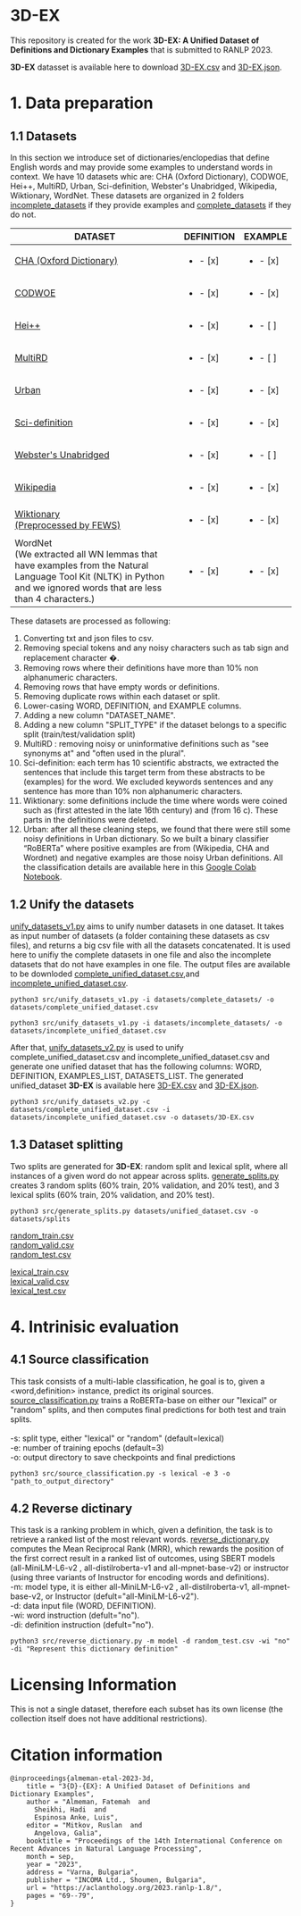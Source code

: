 # 3D-EX

This repository is created for the work **3D-EX: A Unified Dataset of Definitions and Dictionary Examples** that is submitted to RANLP 2023.

**3D-EX** datasset is available here  to download [3D-EX.csv](https://drive.google.com/uc?export=download&id=1ZjuRUn6KZPaXMVYecZ5IYDIRiB5VuEsR) and [3D-EX.json](https://drive.google.com/uc?export=download&id=1gnRFRKISVxLVGhwpOWg6ZfjYNdW6Nad-).

# 1. Data preparation

## 1.1 Datasets

In this section we introduce set of dictionaries/enclopedias that define English words and may provide some examples to understand words in context. We have 10 datasets whic are: CHA (Oxford Dictionary), CODWOE, Hei++, MultiRD, Urban, Sci-definition, Webster's Unabridged, Wikipedia, Wiktionary, WordNet. These datasets are organized in 2 folders [incomplete_datasets](https://github.com/F-Almeman/3D-EX/tree/main/datasets/incomplete_datasets) if they provide examples and [complete_datasets](https://github.com/F-Almeman/3D-EX/tree/main/datasets/complete_datasets) if they do not. 

| DATASET  | DEFINITION | EXAMPLE |
| ------------- | ------------- | ------------- |
| [CHA (Oxford Dictionary)](https://miulab.myds.me:5001/sharing/lWPBRc8hG) | <ul><li>- [x] </li> | <ul><li>- [x] </li> | 
| [CODWOE](https://codwoe.atilf.fr/)  | <ul><li>- [x] </li>  | <ul><li>- [x] </li> | 
| [Hei++](https://sapienzanlp.github.io/generationary-web/) | <ul><li>- [x] </li> | <ul><li>- [ ] </li> | 
| [MultiRD](https://github.com/thunlp/MultiRD) | <ul><li>- [x] </li> | <ul><li>- [ ] </li> | 
| [Urban](https://github.com/machelreid/vcdm) | <ul><li>- [x] </li> | <ul><li>- [x] </li> | 
| [Sci-definition](https://huggingface.co/datasets/talaugust/sci-definition) | <ul><li>- [x] </li> | <ul><li>- [x] </li> | 
| [Webster's Unabridged](https://github.com/Vocaby/dictionaryminer) | <ul><li>- [x] </li> | <ul><li>- [ ] </li> |
| [Wikipedia](https://github.com/machelreid/vcdm) | <ul><li>- [x] </li> | <ul><li>- [x] </li> | 
| [Wiktionary <br /> (Preprocessed by FEWS)](https://nlp.cs.washington.edu/fews/) | <ul><li>- [x] </li>  | <ul><li>- [x] </li> |
| WordNet <br /> (We extracted all WN lemmas that have examples from the Natural Language Tool Kit (NLTK) in Python and we ignored words that are less than 4 characters.) | <ul><li>- [x] </li> | <ul><li>- [x] </li> | 

These datasets are processed as following:
1. Converting txt and json files to csv.
2. Removing special tokens and any noisy characters such as tab sign and replacement character �.
3. Removing rows where their definitions have more than 10% non alphanumeric characters.
4. Removing rows that have empty words or definitions.
5. Removing duplicate rows within each dataset or split.
6. Lower-casing WORD, DEFINITION, and EXAMPLE columns.
7. Adding a new column "DATASET_NAME".
8. Adding a new column "SPLIT_TYPE" if the dataset belongs to a specific split (train/test/validation split)
9. MultiRD : removing noisy or uninformative definitions such as "see synonyms at" and "often used in the plural".
10. Sci-definition: each term has 10 scientific abstracts, we extracted the sentences that include this target term from these abstracts to be (examples) for the word. We excluded keywords sentences and any sentence has more than 10% non alphanumeric characters.
11. Wiktionary: some definitions include the time where words were coined such as (first attested in the late 16th century) and (from 16 c). These parts in the definitions were deleted. 
12. Urban: after all these cleaning steps, we found that there were still some noisy definitions in Urban dictionary. So we built a binary classifier “RoBERTa” where positive examples are from (Wikipedia, CHA and Wordnet) and negative examples are those noisy Urban definitions. All the classification details are available here in this [Google Colab Notebook](https://colab.research.google.com/drive/1SVBEgm3jFleCLM_sJXQK1VIU65sAB3VU?usp=sharing).


## 1.2 Unify the datasets
	
[unify_datasets_v1.py](https://github.com/F-Almeman/3D-EX/blob/main/src/unify_datasets_v1.py) aims to unify number datasets in one dataset. It takes as input number of datasets (a folder containing these datasets as csv files), and returns a big csv file with all the datasets concatenated. It is used here to unifiy the complete datasets in one file and also the incomplete datasets that do not have examples in one file. The output files are available to be downloded [complete_unified_dataset.csv](https://drive.google.com/uc?export=download&id=1sQRZyn8nt4a3ooQdJ7hS8ZE4OVNi8MPb),and [incomplete_unified_dataset.csv](https://drive.google.com/uc?export=download&id=1vBZU82bWECB17Wm_UTXDf7_z-3lphzHZ).
```
python3 src/unify_datasets_v1.py -i datasets/complete_datasets/ -o datasets/complete_unified_dataset.csv

python3 src/unify_datasets_v1.py -i datasets/incomplete_datasets/ -o datasets/incomplete_unified_dataset.csv
```
After that, [unify_datasets_v2.py](https://github.com/F-Almeman/3D-EX/blob/main/src/unify_datasets_v2.py) is used to unify complete_unified_dataset.csv and incomplete_unified_dataset.csv and generate one unified dataset that has the following columns: WORD, DEFINITION, EXAMPLES_LIST, DATASETS_LIST. The generated unified_dataset **3D-EX** is available here [3D-EX.csv](https://drive.google.com/uc?export=download&id=1ZjuRUn6KZPaXMVYecZ5IYDIRiB5VuEsR) and [3D-EX.json](https://drive.google.com/uc?export=download&id=1gnRFRKISVxLVGhwpOWg6ZfjYNdW6Nad-).
	
```
python3 src/unify_datasets_v2.py -c datasets/complete_unified_dataset.csv -i datasets/incomplete_unified_dataset.csv -o datasets/3D-EX.csv
```

## 1.3 Dataset splitting
	
Two splits are generated for **3D-EX**: random split and lexical split, where all instances of a given word do not appear across splits. [generate_splits.py](https://github.com/F-Almeman/3D-EX/blob/main/src/generate_splits.py) creates 3 random splits (60% train, 20% validation, and 20% test), and 3 lexical splits (60% train, 20% validation, and 20% test). 

```
python3 src/generate_splits.py datasets/unified_dataset.csv -o datasets/splits
```

[random_train.csv](https://drive.google.com/uc?export=download&id=10dgLkNhrf8KgVfElUTKoJoexH__bceZ4) <br />
[random_valid.csv](https://drive.google.com/uc?export=download&id=1lgb8Ecn_LBkwPuE5pAze0I8LoY4FtuOq) <br />
[random_test.csv](https://drive.google.com/uc?export=download&id=1EK4R_NOX1bqo1g4x9vfliP0bPjh2q34s) <br />

[lexical_train.csv](https://drive.google.com/uc?export=download&id=1tATK85HmqPW-SxKqHXyNRwNxoulrs-vn) <br />
[lexical_valid.csv](https://drive.google.com/uc?export=download&id=1x86gOZBfJLc95DiaRkyieGfGUtCG7yvp) <br />
[lexical_test.csv](https://drive.google.com/uc?export=download&id=1toafKZjqb-vVuLAKpZNyyFSIeIhlPMtz) <br />

# 4. Intrinisic evaluation
	
## 4.1 Source classification
This task consists of a multi-lable classification, he goal is to, given a <word,definition> instance, predict its original sources. [source_classification.py](https://github.com/F-Almeman/3D-EX/blob/main/src/source_classification.py) trains a RoBERTa-base on either our "lexical" or "random" splits, and then computes final predictions for both test and train splits. <br /><br />
-s: split type, either "lexical" or "random" (default=lexical)<br />
-e: number of training epochs (default=3)<br />
-o: output directory to save checkpoints and final predictions<br />
```
python3 src/source_classification.py -s lexical -e 3 -o "path_to_output_directory"
```
	
## 4.2 Reverse dictinary
	
This task is a ranking problem in which, given a definition, the task is to retrieve a ranked list of the most relevant words. [reverse_dictionary.py](https://github.com/F-Almeman/3D-EX/blob/main/src/reverse_dictionary.py) computes the Mean Reciprocal Rank (MRR), which rewards the position of the first correct result in a ranked list of outcomes, using SBERT models (all-MiniLM-L6-v2 , all-distilroberta-v1 and all-mpnet-base-v2) or instructor (using three variants of Instructor for encoding words and definitions). <br />
-m: model type, it is either all-MiniLM-L6-v2 , all-distilroberta-v1, all-mpnet-base-v2, or Instructor (defult="all-MiniLM-L6-v2").<br /> 
-d: data input file (WORD, DEFINITION).<br /> 
-wi: word instruction (defult="no").<br /> 
-di: definition instruction (defult="no").<br /> 
```
python3 src/reverse_dictionary.py -m model -d random_test.csv -wi "no" -di "Represent this dictionary definition" 
```
# Licensing Information

This is not a single dataset, therefore each subset has its own license (the collection itself does not have additional restrictions).


# Citation information
```
@inproceedings{almeman-etal-2023-3d,
    title = "3{D}-{EX}: A Unified Dataset of Definitions and Dictionary Examples",
    author = "Almeman, Fatemah  and
      Sheikhi, Hadi  and
      Espinosa Anke, Luis",
    editor = "Mitkov, Ruslan  and
      Angelova, Galia",
    booktitle = "Proceedings of the 14th International Conference on Recent Advances in Natural Language Processing",
    month = sep,
    year = "2023",
    address = "Varna, Bulgaria",
    publisher = "INCOMA Ltd., Shoumen, Bulgaria",
    url = "https://aclanthology.org/2023.ranlp-1.8/",
    pages = "69--79",
}
```
